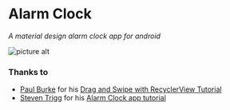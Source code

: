 # Alarm Clock
*A material design alarm clock app for android* 

![picture alt](http://gdriv.es/mattxwill/alarmclock_Nexus6.png)

### Thanks to
* [Paul Burke](https://github.com/iPaulPro/Android-ItemTouchHelper-Demo) for his [Drag and Swipe with RecyclerView Tutorial](https://medium.com/@ipaulpro/drag-and-swipe-with-recyclerview-b9456d2b1aaf)
* [Steven Trigg](https://github.com/steventrigg/AlarmClock) for his [Alarm Clock app tutorial](http://www.steventrigg.com/alarm-manager-create-an-alarm-clock-in-android-tutorial-part-6/)
